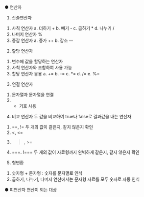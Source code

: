 ● 연산자
1. 산술연산자
 1) 사칙 연산자
   a. 더하기 +
   b. 빼기 - 
   c. 곱하기 * 
   d. 나누기 / 
 2) 나머지 연산자 %
 3) 증감 연산자
   a. 증가 ++
   b. 감소 --

2. 할당 연산자
 1) 변수에 값을 할당하는 연산자
 2) 사칙 연산자와 조합하여 사용 가능
 3) 할당 연산자 응용
   a. +=
   b. -=
   c. *=
   d. /=
   e. %=

3. 연결 연산자
 1) 문자열과 문자열을 연결
 2) + 기호 사용

4. 비교 연산자
두 값을 비교하여 true나 false로 결과값을 내는 연산자
 1) ==, !=
   두 개의 값이 같은지, 같지 않은지 확인
 2) <, <=
 3) >, >=
 4) ===. !===
   두 개의 값이 자료형까지 완벽하게 같은지, 같지 않은지 확인

5. 형변환
 1) 숫자형 + 문자형 : 숫자를 문자열로 인식
 2) 곱하기, 나누기, 나머지 연산에서는 문자형 자료를 모두 숫자로 자동 인식

● 피연산자
연산이 되는 대상
